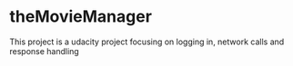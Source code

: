 # theMovieManager
This project is a udacity project focusing on logging in, network calls and response handling
